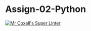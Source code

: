 # Assign-02-Python
[![Mr Coxall's Super Linter](https://github.com/ICS3U-Programming-MinabB/Assign-02-Python/workflows/Mr%20Coxall's%20Super%20Linter/badge.svg)](https://github.com/ICS3U-Programming-MinabB/Assign-02-Python/actions/)
